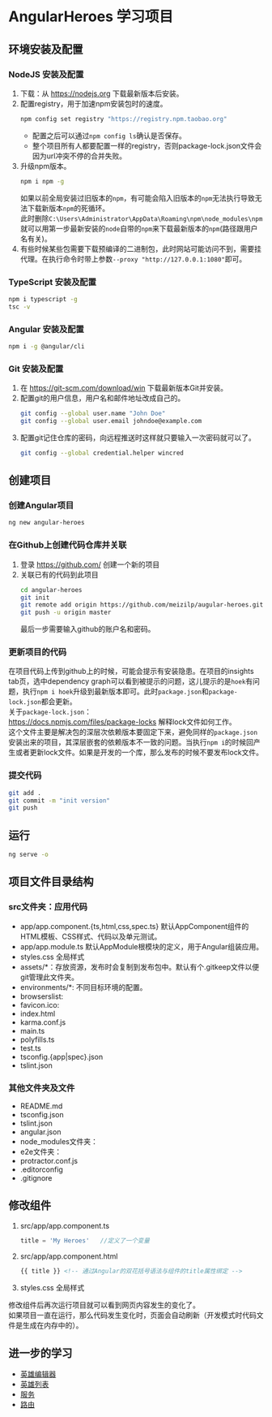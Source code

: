 # AngularHeroes 学习项目

## 环境安装及配置

### NodeJS 安装及配置

1. 下载：从 <https://nodejs.org> 下载最新版本后安装。
2. 配置registry，用于加速npm安装包时的速度。
    ```sh
    npm config set registry "https://registry.npm.taobao.org"
    ```
    * 配置之后可以通过`npm config ls`确认是否保存。
    * 整个项目所有人都要配置一样的registry，否则package-lock.json文件会因为url冲突不停的合并失败。
3. 升级npm版本。
    ```sh
    npm i npm -g
    ```
    如果以前全局安装过旧版本的`npm`，有可能会陷入旧版本的`npm`无法执行导致无法下载新版本`npm`的死循环。  
    此时删除`C:\Users\Administrator\AppData\Roaming\npm\node_modules\npm`就可以用第一步最新安装的`node`自带的`npm`来下载最新版本的`npm`(路径跟用户名有关)。
4. 有些时候某些包需要下载预编译的二进制包，此时网站可能访问不到，需要挂代理。在执行命令时带上参数`--proxy "http://127.0.0.1:1080"`即可。

### TypeScript 安装及配置

```sh
npm i typescript -g
tsc -v
```

### Angular 安装及配置

```sh
npm i -g @angular/cli
```

### Git 安装及配置

1. 在 <https://git-scm.com/download/win> 下载最新版本Git并安装。
2. 配置git的用户信息，用户名和邮件地址改成自己的。
    ```sh
    git config --global user.name "John Doe"
    git config --global user.email johndoe@example.com
    ```
3. 配置git记住仓库的密码，向远程推送时这样就只要输入一次密码就可以了。
    ```sh
    git config --global credential.helper wincred
    ```

## 创建项目

### 创建Angular项目

```sh
ng new angular-heroes
```

### 在Github上创建代码仓库并关联

1. 登录 <https://github.com/> 创建一个新的项目
2. 关联已有的代码到此项目
    ```sh
    cd angular-heroes
    git init
    git remote add origin https://github.com/meizilp/augular-heroes.git
    git push -u origin master
    ```
    最后一步需要输入github的账户名和密码。

### 更新项目的代码

在项目代码上传到github上的时候，可能会提示有安装隐患。在项目的insights tab页，选中dependency graph可以看到被提示的问题，这儿提示的是`hoek`有问题，执行`npm i hoek`升级到最新版本即可。此时`package.json`和`package-lock.json`都会更新。  
关于`package-lock.json`：  
<https://docs.npmjs.com/files/package-locks> 解释lock文件如何工作。  
这个文件主要是解决包的深层次依赖版本要固定下来，避免同样的`package.json`安装出来的项目，其深层嵌套的依赖版本不一致的问题。当执行`npm i`的时候回产生或者更新lock文件。如果是开发的一个库，那么发布的时候不要发布lock文件。

### 提交代码

```sh
git add .
git commit -m "init version"
git push
```

## 运行

```sh
ng serve -o
```

## 项目文件目录结构

### src文件夹：应用代码

* app/app.component.{ts,html,css,spec.ts} 默认AppComponent组件的HTML模板、CSS样式、代码以及单元测试。
* app/app.module.ts 默认AppModule根模块的定义，用于Angular组装应用。
* styles.css 全局样式
* assets/*：存放资源，发布时会复制到发布包中。默认有个.gitkeep文件以便git管理此文件夹。
* environments/*: 不同目标环境的配置。
* browserslist:
* favicon.ico:
* index.html
* karma.conf.js
* main.ts
* polyfills.ts
* test.ts
* tsconfig.{app|spec}.json
* tslint.json

### 其他文件夹及文件

* README.md
* tsconfig.json
* tslint.json
* angular.json
* node_modules文件夹：
* e2e文件夹：
* protractor.conf.js
* .editorconfig
* .gitignore

## 修改组件

1. src/app/app.component.ts
    ```ts
    title = 'My Heroes'   //定义了一个变量
    ```
2. src/app/app.component.html
    ```html
    {{ title }} <!-- 通过Angular的双花括号语法与组件的title属性绑定 -->
    ```
3. styles.css 全局样式

修改组件后再次运行项目就可以看到网页内容发生的变化了。  
如果项目一直在运行，那么代码发生变化时，页面会自动刷新（开发模式时代码文件是生成在内存中的）。

## 进一步的学习

* [英雄编辑器](docs/01hero_editor.md)
* [英雄列表](docs/02hero_list.md)
* [服务](docs/03service.md)
* [路由](docs/04router.md)
